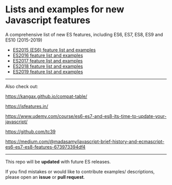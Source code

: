 # Lists and examples for new Javascript features
A comprehensive list of new ES features, including ES6, ES7, ES8, ES9 and ES10 (2015-2019)

* [ES2015 (ES6) feature list and examples](ES2015.MD)
* [ES2016 feature list and examples](ES2016.MD)
* [ES2017 feature list and examples](ES2017.MD)
* [ES2018 feature list and examples](ES2018.MD)
* [ES2019 feature list and examples](ES2019.MD)

---
Also check out:

https://kangax.github.io/compat-table/

https://jsfeatures.in/

https://www.udemy.com/course/es6-es7-and-es8-its-time-to-update-your-javascript/

https://github.com/tc39

https://medium.com/@madasamy/javascript-brief-history-and-ecmascript-es6-es7-es8-features-673973394df4

---
This repo will be **updated** with future ES releases.

If you find mistakes or would like to contribute examples/ descriptions, please open an **issue** or **pull request**.
